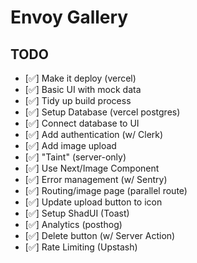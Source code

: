 # Envoy Gallery

## TODO

- [✅] Make it deploy (vercel)
- [✅] Basic UI with mock data
- [✅] Tidy up build process
- [✅] Setup Database (vercel postgres)
- [✅] Connect database to UI
- [✅] Add authentication (w/ Clerk)
- [✅] Add image upload
- [✅] "Taint" (server-only)
- [✅] Use Next/Image Component
- [✅] Error management (w/ Sentry)
- [✅] Routing/image page (parallel route)
- [✅] Update upload button to icon
- [✅] Setup ShadUI (Toast)
- [✅] Analytics (posthog)
- [✅] Delete button (w/ Server Action)
- [✅] Rate Limiting (Upstash)
